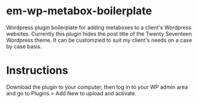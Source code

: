 # em-wp-metabox-boilerplate
Wordpress plugin boilerplate for adding metaboxes to a client's Wordpress websites. Currently this plugin hides the post title of the Twenty Seventeen Wordpress theme. It can be customzied to suit my client's needs on a case by case basis.<br>
# Instructions
Download the plugin to your computer, then log in to your WP admin area and go to Plugins > Add New to upload and activate.
